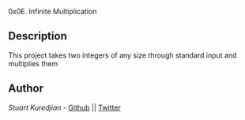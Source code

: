 0x0E. Infinite Multiplication

## Description
This project takes two integers of any size through standard input and multiplies them

## Author

*Stuart Kuredjian* - [Github](https://github.com/dbconfession78) || [Twitter](https://twitter.com/StueyGK)
